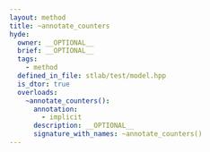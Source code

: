 ```yaml
---
layout: method
title: ~annotate_counters
hyde:
  owner: __OPTIONAL__
  brief: __OPTIONAL__
  tags:
    - method
  defined_in_file: stlab/test/model.hpp
  is_dtor: true
  overloads:
    ~annotate_counters():
      annotation:
        - implicit
      description: __OPTIONAL__
      signature_with_names: ~annotate_counters()
---
```

